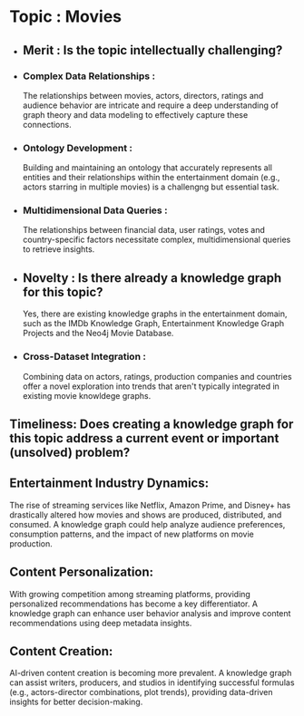 # Topic : Movies

- ## Merit : Is the topic intellectually challenging?
- ### Complex Data Relationships :
   The relationships between movies, actors, directors, ratings and audience behavior are intricate and require a deep understanding of graph theory and data modeling to effectively capture these connections. 
- ### Ontology Development :
  Building and maintaining an ontology that accurately represents all entities and their relationships within the entertainment domain (e.g., actors starring in multiple movies) is a challengng but essential task. 
- ### Multidimensional Data Queries :
   The relationships between financial data, user ratings, votes and country-specific factors necessitate complex, multidimensional queries to retrieve insights.

- ## Novelty : Is there already a knowledge graph for this topic?
   Yes, there are existing knowledge graphs in the entertainment domain, such as the IMDb Knowledge Graph, Entertainment Knowledge Graph Projects and the Neo4j Movie Database.
- ### Cross-Dataset Integration :
    Combining data on actors, ratings, production companies and countries offer a novel exploration into trends that aren't typically integrated in existing movie knowldege graphs.


## Timeliness: Does creating a knowledge graph for this topic address a current event or important (unsolved) problem?

## Entertainment Industry Dynamics: 
 The rise of streaming services like Netflix, Amazon Prime, and Disney+ has drastically altered how movies and shows are produced, distributed, and consumed. A knowledge graph could help analyze audience preferences, consumption patterns, and 
 the impact of new platforms on movie production. 
## Content Personalization: 
 With growing competition among streaming platforms, providing personalized recommendations has become a key differentiator. A knowledge graph can enhance user behavior analysis and improve content recommendations using deep metadata insights.
## Content Creation: 
 AI-driven content creation is becoming more prevalent. A knowledge graph can assist writers, producers, and studios in identifying successful formulas (e.g., actors-director combinations, plot trends), providing data-driven insights for better decision-making.<br>
